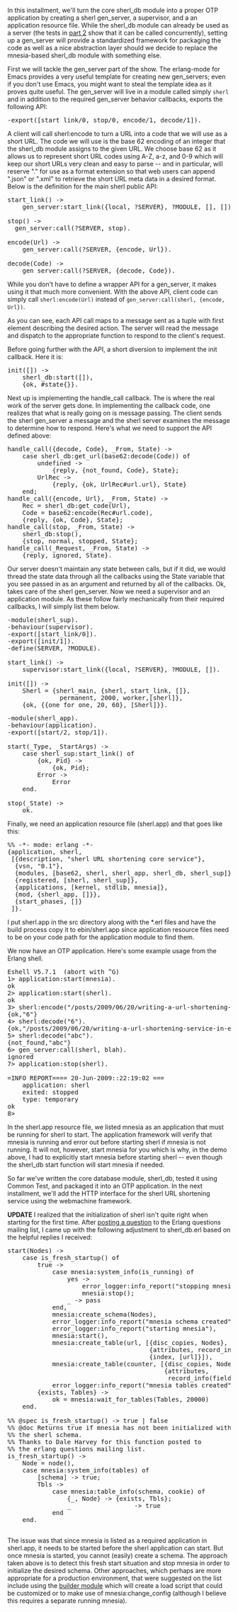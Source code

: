 In this installment, we'll turn the core sherl_db module into a proper OTP application by creating a sherl gen_server, a supervisor, and a an application resource file.  While the sherl_db module can already be used as a server (the tests in <a href="/posts/2009/06/18/writing-a-url-shortening-service-in-erlang-part-2/">part 2</a> show that it can be called concurrently), setting up a gen_server will provide a standardized framework for packaging the code as well as a nice abstraction layer should we decide to replace the mnesia-based sherl_db module with something else.

First we will tackle the gen_server part of the show.  The erlang-mode for Emacs provides a very useful template for creating new gen_servers; even if you don't use Emacs, you might want to steal the template idea as it proves quite useful.  The gen_server will live in a module called simply <code>sherl</code> and in addition to the required gen_server behavior callbacks, exports the following API:

<pre lang="erlang">
-export([start_link/0, stop/0, encode/1, decode/1]).
</pre>

A client will call sherl:encode to turn a URL into a code that we will use as a short URL.  The code we will use is the base 62 encoding of an integer that the sherl_db module assigns to the given URL.  We choose base 62 as it allows us to represent short URL codes using A-Z, a-z, and 0-9 which will keep our short URLs very clean and easy to parse -- and in particular, will reserve "." for use as a format extension so that web users can append ".json" or ".xml" to retrieve the short URL meta data in a desired format.  Below is the definition for the main sherl public API:

<pre lang="erlang">
start_link() ->
    gen_server:start_link({local, ?SERVER}, ?MODULE, [], []).

stop() ->
  gen_server:call(?SERVER, stop).

encode(Url) ->
    gen_server:call(?SERVER, {encode, Url}).

decode(Code) ->
    gen_server:call(?SERVER, {decode, Code}).
</pre>

While you don't have to define a wrapper API for a gen_server, it makes using it that much more convenient.  With the above API, client code can simply call <code>sherl:encode(Url)</code> instead of <code>gen_server:call(sherl, {encode, Url})</code>.

As you can see, each API call maps to a message sent as a tuple with first element describing the desired action.  The server will read the message and dispatch to the appropriate function to respond to the client's request.

Before going further with the API, a short diversion to implement the init callback.  Here it is:

<pre lang="erlang">
init([]) ->
    sherl_db:start([]),
    {ok, #state{}}.
</pre>

Next up is implementing the handle_call callback.  The is where the real work of the server gets done.  In implementing the callback code, one realizes that what is really going on is message passing.  The client sends the sherl gen_server a message and the sherl server examines the message to determine how to respond.  Here's what we need to support the API defined above:

<pre lang="erlang">
handle_call({decode, Code}, _From, State) ->
    case sherl_db:get_url(base62:decode(Code)) of
        undefined ->
            {reply, {not_found, Code}, State};
        UrlRec ->
            {reply, {ok, UrlRec#url.url}, State}
    end;
handle_call({encode, Url}, _From, State) ->
    Rec = sherl_db:get_code(Url),
    Code = base62:encode(Rec#url.code),
    {reply, {ok, Code}, State};
handle_call(stop, _From, State) ->
    sherl_db:stop(),
    {stop, normal, stopped, State};
handle_call(_Request, _From, State) ->
    {reply, ignored, State}.
</pre>

Our server doesn't maintain any state between calls, but if it did, we would thread the state data through all the callbacks using the State variable that you see passed in as an argument and returned by all of the callbacks.  Ok, takes care of the sherl gen_server.  Now we need a supervisor and an application module.  As these follow fairly mechanically from their required callbacks, I will simply list them below.

<pre lang="erlang">
-module(sherl_sup).
-behaviour(supervisor).
-export([start_link/0]).
-export([init/1]).
-define(SERVER, ?MODULE).

start_link() ->
    supervisor:start_link({local, ?SERVER}, ?MODULE, []).

init([]) ->
    Sherl = {sherl_main, {sherl, start_link, []},
              permanent, 2000, worker,[sherl]},
    {ok, {{one_for_one, 20, 60}, [Sherl]}}.
</pre>

<pre lang="erlang">
-module(sherl_app).
-behaviour(application).
-export([start/2, stop/1]).

start(_Type, _StartArgs) ->
    case sherl_sup:start_link() of
        {ok, Pid} -> 
            {ok, Pid};
        Error ->
            Error
    end.

stop(_State) ->
    ok.
</pre>

Finally, we need an application resource file (sherl.app) and that goes like this:

<pre lang="erlang">
%% -*- mode: erlang -*-
{application, sherl, 
 [{description, "sherl URL shortening core service"}, 
  {vsn, "0.1"}, 
  {modules, [base62, sherl, sherl_app, sherl_db, sherl_sup]}, 
  {registered, [sherl, sherl_sup]}, 
  {applications, [kernel, stdlib, mnesia]}, 
  {mod, {sherl_app, []}}, 
  {start_phases, []} 
 ]}.
</pre>

I put sherl.app in the src directory along with the *.erl files and have the build process copy it to ebin/sherl.app since application resource files need to be on your code path for the application module to find them.

We now have an OTP application.  Here's some example usage from the Erlang shell.

<pre lang="">
Eshell V5.7.1  (abort with ^G)
1> application:start(mnesia).
ok
2> application:start(sherl).
ok
3> sherl:encode("/posts/2009/06/20/writing-a-url-shortening-service-in-erlang-part-3/").
{ok,"6"}
4> sherl:decode("6").
{ok,"/posts/2009/06/20/writing-a-url-shortening-service-in-erlang-part-3/"}
5> sherl:decode("abc").
{not_found,"abc"}
6> gen_server:call(sherl, blah).
ignored
7> application:stop(sherl).

=INFO REPORT==== 20-Jun-2009::22:19:02 ===
    application: sherl
    exited: stopped
    type: temporary
ok
8> 
</pre>

In the sherl.app resource file, we listed mnesia as an application that must be running for sherl to start.  The application framework will verify that mnesia is running and error out before starting sherl if mnesia is not running.  It will not, however, start mnesia for you which is why, in the demo above, I had to explicitly start mnesia before starting sherl -- even though the sherl_db start function will start mnesia if needed.

So far we've written the core database module, sherl_db, tested it using Common Test, and packaged it into an OTP application.  In the next installment, we'll add the HTTP interface for the sherl URL shortening service using the webmachine framework.

<strong>UPDATE</strong> I realized that the initialization of sherl isn't quite right when starting for the first time.  After <a href="http://www.erlang.org/cgi-bin/ezmlm-cgi?4:mss:44846:200906:iecdocabpddjinbfojpm">posting a question</a> to the Erlang questions mailing list, I came up with the following adjustment to sherl_db.erl based on the helpful replies I received:

<pre lang="erlang">
start(Nodes) ->
    case is_fresh_startup() of
        true ->
            case mnesia:system_info(is_running) of
                yes ->
                    error_logger:info_report("stopping mnesia"),
                    mnesia:stop();
                _ -> pass
            end,
            mnesia:create_schema(Nodes),
            error_logger:info_report("mnesia schema created"),
            error_logger:info_report("starting mnesia"),
            mnesia:start(),
            mnesia:create_table(url, [{disc_copies, Nodes},
                                      {attributes, record_info(fields, url)},
                                      {index, [url]}]),
            mnesia:create_table(counter, [{disc_copies, Nodes},
                                          {attributes,
                                           record_info(fields, counter)}]),
            error_logger:info_report("mnesia tables created");
        {exists, Tables} ->
            ok = mnesia:wait_for_tables(Tables, 20000)
    end.

%% @spec is_fresh_startup() -> true | false
%% @doc Returns true if mnesia has not been initialized with
%% the sherl schema.
%% Thanks to Dale Harvey for this function posted to
%% the erlang questions mailing list.
is_fresh_startup() ->
    Node = node(),
    case mnesia:system_info(tables) of
        [schema] -> true;
        Tbls ->
            case mnesia:table_info(schema, cookie) of
                {_, Node} -> {exists, Tbls};
                _                 -> true
            end
    end.

</pre>

The issue was that since mnesia is listed as a required application in sherl.app, it  needs to be started before the sherl application can start.  But once mnesia is started, you cannot (easily) create a schema.  The approach taken above is to detect this fresh start situation and stop mnesia in order to initialize the desired schema.  Other approaches, which perhaps are more appropriate for a production environment, that were suggested on the list include using the <a href="http://jungerl.cvs.sourceforge.net/viewvc/jungerl/jungerl/lib/builder/">builder module</a> which will create a load script that could be customized or to make use of mnesia:change_config (although I believe this requires a separate running mnesia).
